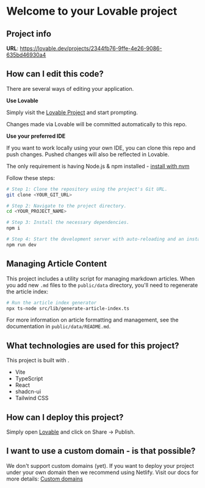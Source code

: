 
# Welcome to your Lovable project

## Project info

**URL**: https://lovable.dev/projects/2344fb76-9ffe-4e26-9086-635bd46930a4

## How can I edit this code?

There are several ways of editing your application.

**Use Lovable**

Simply visit the [Lovable Project](https://lovable.dev/projects/2344fb76-9ffe-4e26-9086-635bd46930a4) and start prompting.

Changes made via Lovable will be committed automatically to this repo.

**Use your preferred IDE**

If you want to work locally using your own IDE, you can clone this repo and push changes. Pushed changes will also be reflected in Lovable.

The only requirement is having Node.js & npm installed - [install with nvm](https://github.com/nvm-sh/nvm#installing-and-updating)

Follow these steps:

```sh
# Step 1: Clone the repository using the project's Git URL.
git clone <YOUR_GIT_URL>

# Step 2: Navigate to the project directory.
cd <YOUR_PROJECT_NAME>

# Step 3: Install the necessary dependencies.
npm i

# Step 4: Start the development server with auto-reloading and an instant preview.
npm run dev
```

## Managing Article Content

This project includes a utility script for managing markdown articles. When you add new `.md` files to the `public/data` directory, you'll need to regenerate the article index:

```sh
# Run the article index generator
npx ts-node src/lib/generate-article-index.ts
```

For more information on article formatting and management, see the documentation in `public/data/README.md`.

## What technologies are used for this project?

This project is built with .

- Vite
- TypeScript
- React
- shadcn-ui
- Tailwind CSS

## How can I deploy this project?

Simply open [Lovable](https://lovable.dev/projects/2344fb76-9ffe-4e26-9086-635bd46930a4) and click on Share -> Publish.

## I want to use a custom domain - is that possible?

We don't support custom domains (yet). If you want to deploy your project under your own domain then we recommend using Netlify. Visit our docs for more details: [Custom domains](https://docs.lovable.dev/tips-tricks/custom-domain/)
